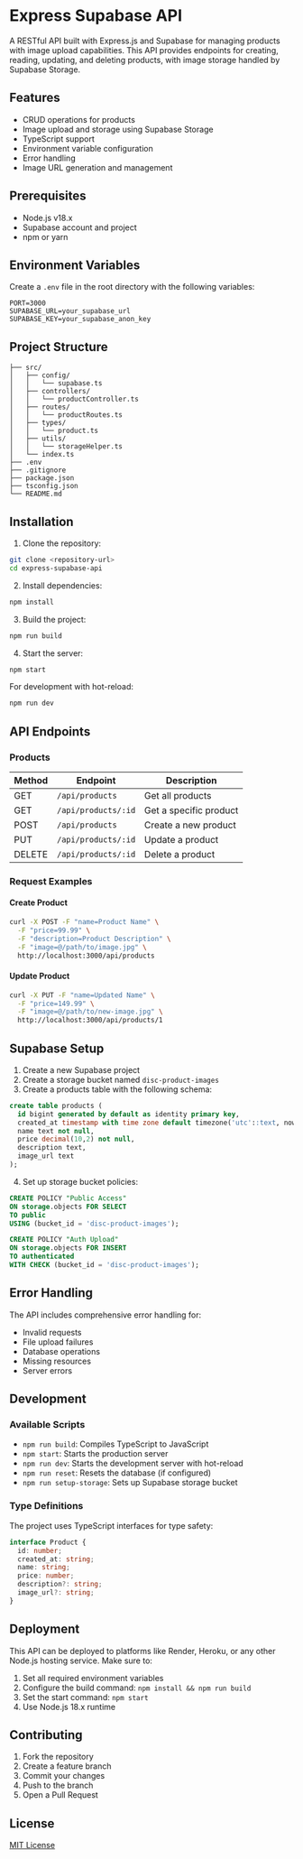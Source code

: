 # Express Supabase API

A RESTful API built with Express.js and Supabase for managing products with image upload capabilities. This API provides endpoints for creating, reading, updating, and deleting products, with image storage handled by Supabase Storage.

## Features

- CRUD operations for products
- Image upload and storage using Supabase Storage
- TypeScript support
- Environment variable configuration
- Error handling
- Image URL generation and management

## Prerequisites

- Node.js v18.x
- Supabase account and project
- npm or yarn

## Environment Variables

Create a `.env` file in the root directory with the following variables:

```env
PORT=3000
SUPABASE_URL=your_supabase_url
SUPABASE_KEY=your_supabase_anon_key
```

## Project Structure

```
├── src/
│   ├── config/
│   │   └── supabase.ts
│   ├── controllers/
│   │   └── productController.ts
│   ├── routes/
│   │   └── productRoutes.ts
│   ├── types/
│   │   └── product.ts
│   ├── utils/
│   │   └── storageHelper.ts
│   └── index.ts
├── .env
├── .gitignore
├── package.json
├── tsconfig.json
└── README.md
```

## Installation

1. Clone the repository:

```bash
git clone <repository-url>
cd express-supabase-api
```

2. Install dependencies:

```bash
npm install
```

3. Build the project:

```bash
npm run build
```

4. Start the server:

```bash
npm start
```

For development with hot-reload:

```bash
npm run dev
```

## API Endpoints

### Products

| Method | Endpoint            | Description            |
| ------ | ------------------- | ---------------------- |
| GET    | `/api/products`     | Get all products       |
| GET    | `/api/products/:id` | Get a specific product |
| POST   | `/api/products`     | Create a new product   |
| PUT    | `/api/products/:id` | Update a product       |
| DELETE | `/api/products/:id` | Delete a product       |

### Request Examples

#### Create Product

```bash
curl -X POST -F "name=Product Name" \
  -F "price=99.99" \
  -F "description=Product Description" \
  -F "image=@/path/to/image.jpg" \
  http://localhost:3000/api/products
```

#### Update Product

```bash
curl -X PUT -F "name=Updated Name" \
  -F "price=149.99" \
  -F "image=@/path/to/new-image.jpg" \
  http://localhost:3000/api/products/1
```

## Supabase Setup

1. Create a new Supabase project
2. Create a storage bucket named `disc-product-images`
3. Create a products table with the following schema:

```sql
create table products (
  id bigint generated by default as identity primary key,
  created_at timestamp with time zone default timezone('utc'::text, now()) not null,
  name text not null,
  price decimal(10,2) not null,
  description text,
  image_url text
);
```

4. Set up storage bucket policies:

```sql
CREATE POLICY "Public Access"
ON storage.objects FOR SELECT
TO public
USING (bucket_id = 'disc-product-images');

CREATE POLICY "Auth Upload"
ON storage.objects FOR INSERT
TO authenticated
WITH CHECK (bucket_id = 'disc-product-images');
```

## Error Handling

The API includes comprehensive error handling for:

- Invalid requests
- File upload failures
- Database operations
- Missing resources
- Server errors

## Development

### Available Scripts

- `npm run build`: Compiles TypeScript to JavaScript
- `npm start`: Starts the production server
- `npm run dev`: Starts the development server with hot-reload
- `npm run reset`: Resets the database (if configured)
- `npm run setup-storage`: Sets up Supabase storage bucket

### Type Definitions

The project uses TypeScript interfaces for type safety:

```typescript
interface Product {
  id: number;
  created_at: string;
  name: string;
  price: number;
  description?: string;
  image_url?: string;
}
```

## Deployment

This API can be deployed to platforms like Render, Heroku, or any other Node.js hosting service. Make sure to:

1. Set all required environment variables
2. Configure the build command: `npm install && npm run build`
3. Set the start command: `npm start`
4. Use Node.js 18.x runtime

## Contributing

1. Fork the repository
2. Create a feature branch
3. Commit your changes
4. Push to the branch
5. Open a Pull Request

## License

[MIT License](LICENSE)
